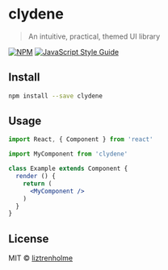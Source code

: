 # clydene

> An intuitive, practical, themed UI library

[![NPM](https://img.shields.io/npm/v/clydene.svg)](https://www.npmjs.com/package/clydene) [![JavaScript Style Guide](https://img.shields.io/badge/code_style-standard-brightgreen.svg)](https://standardjs.com)

## Install

```bash
npm install --save clydene
```

## Usage

```jsx
import React, { Component } from 'react'

import MyComponent from 'clydene'

class Example extends Component {
  render () {
    return (
      <MyComponent />
    )
  }
}
```

## License

MIT © [liztrenholme](https://github.com/liztrenholme)
